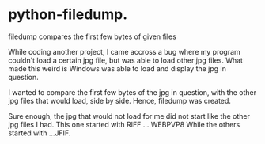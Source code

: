 # python-filedump.
filedump compares the first few bytes of given files

While coding another project, I came accross a bug where my program couldn't load a certain jpg file, but was able to load other jpg files.
What made this weird is Windows was able to load and display the jpg in question.

I wanted to compare the first few bytes of the jpg in question, with the other jpg files that would load, side by side. Hence, filedump was created.

Sure enough, the jpg that would not load for me did not start like the other jpg files I had. This one started with RIFF ... WEBPVP8
While the others started with ...JFIF.
